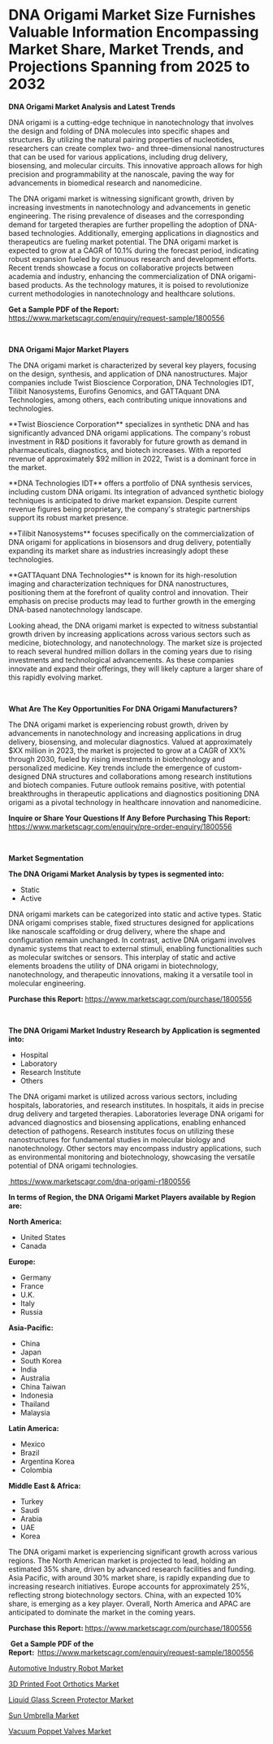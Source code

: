<p><h1>DNA Origami Market Size Furnishes Valuable Information Encompassing Market Share, Market Trends, and Projections Spanning from 2025 to 2032</h1></p><p><strong>DNA Origami Market Analysis and Latest Trends</strong></p>
<p><p>DNA origami is a cutting-edge technique in nanotechnology that involves the design and folding of DNA molecules into specific shapes and structures. By utilizing the natural pairing properties of nucleotides, researchers can create complex two- and three-dimensional nanostructures that can be used for various applications, including drug delivery, biosensing, and molecular circuits. This innovative approach allows for high precision and programmability at the nanoscale, paving the way for advancements in biomedical research and nanomedicine.</p><p>The DNA origami market is witnessing significant growth, driven by increasing investments in nanotechnology and advancements in genetic engineering. The rising prevalence of diseases and the corresponding demand for targeted therapies are further propelling the adoption of DNA-based technologies. Additionally, emerging applications in diagnostics and therapeutics are fueling market potential. The DNA origami market is expected to grow at a CAGR of 10.1% during the forecast period, indicating robust expansion fueled by continuous research and development efforts. Recent trends showcase a focus on collaborative projects between academia and industry, enhancing the commercialization of DNA origami-based products. As the technology matures, it is poised to revolutionize current methodologies in nanotechnology and healthcare solutions.</p></p>
<p><strong>Get a Sample PDF of the Report:&nbsp;</strong> <a href="https://www.marketscagr.com/enquiry/request-sample/1800556?utm_campaign=2194&utm_medium=2&utm_source=Github&utm_content=ia&utm_term=05032025&utm_id=dna-origami">https://www.marketscagr.com/enquiry/request-sample/1800556</a></p>
<p>&nbsp;</p>
<p><strong>DNA Origami Major Market Players</strong></p>
<p><p>The DNA origami market is characterized by several key players, focusing on the design, synthesis, and application of DNA nanostructures. Major companies include Twist Bioscience Corporation, DNA Technologies IDT, Tilibit Nanosystems, Eurofins Genomics, and GATTAquant DNA Technologies, among others, each contributing unique innovations and technologies.</p><p>**Twist Bioscience Corporation** specializes in synthetic DNA and has significantly advanced DNA origami applications. The company's robust investment in R&D positions it favorably for future growth as demand in pharmaceuticals, diagnostics, and biotech increases. With a reported revenue of approximately $92 million in 2022, Twist is a dominant force in the market.</p><p>**DNA Technologies IDT** offers a portfolio of DNA synthesis services, including custom DNA origami. Its integration of advanced synthetic biology techniques is anticipated to drive market expansion. Despite current revenue figures being proprietary, the company's strategic partnerships support its robust market presence.</p><p>**Tilibit Nanosystems** focuses specifically on the commercialization of DNA origami for applications in biosensors and drug delivery, potentially expanding its market share as industries increasingly adopt these technologies.</p><p>**GATTAquant DNA Technologies** is known for its high-resolution imaging and characterization techniques for DNA nanostructures, positioning them at the forefront of quality control and innovation. Their emphasis on precise products may lead to further growth in the emerging DNA-based nanotechnology landscape.</p><p>Looking ahead, the DNA origami market is expected to witness substantial growth driven by increasing applications across various sectors such as medicine, biotechnology, and nanotechnology. The market size is projected to reach several hundred million dollars in the coming years due to rising investments and technological advancements. As these companies innovate and expand their offerings, they will likely capture a larger share of this rapidly evolving market.</p></p>
<p>&nbsp;</p>
<p><strong>What Are The Key Opportunities For DNA Origami Manufacturers?</strong></p>
<p><p>The DNA origami market is experiencing robust growth, driven by advancements in nanotechnology and increasing applications in drug delivery, biosensing, and molecular diagnostics. Valued at approximately $XX million in 2023, the market is projected to grow at a CAGR of XX% through 2030, fueled by rising investments in biotechnology and personalized medicine. Key trends include the emergence of custom-designed DNA structures and collaborations among research institutions and biotech companies. Future outlook remains positive, with potential breakthroughs in therapeutic applications and diagnostics positioning DNA origami as a pivotal technology in healthcare innovation and nanomedicine.</p></p>
<p><strong>Inquire or Share Your Questions If Any Before Purchasing This Report:</strong> <a href="https://www.marketscagr.com/enquiry/pre-order-enquiry/1800556?utm_campaign=2194&utm_medium=2&utm_source=Github&utm_content=ia&utm_term=05032025&utm_id=dna-origami">https://www.marketscagr.com/enquiry/pre-order-enquiry/1800556</a></p>
<p>&nbsp;</p>
<p><strong>Market Segmentation</strong></p>
<p><strong>The DNA Origami Market Analysis by types is segmented into:</strong></p>
<p><ul><li>Static</li><li>Active</li></ul></p>
<p><p>DNA origami markets can be categorized into static and active types. Static DNA origami comprises stable, fixed structures designed for applications like nanoscale scaffolding or drug delivery, where the shape and configuration remain unchanged. In contrast, active DNA origami involves dynamic systems that react to external stimuli, enabling functionalities such as molecular switches or sensors. This interplay of static and active elements broadens the utility of DNA origami in biotechnology, nanotechnology, and therapeutic innovations, making it a versatile tool in molecular engineering.</p></p>
<p><strong>Purchase this Report:&nbsp;</strong><a href="https://www.marketscagr.com/purchase/1800556?utm_campaign=2194&utm_medium=2&utm_source=Github&utm_content=ia&utm_term=05032025&utm_id=dna-origami">https://www.marketscagr.com/purchase/1800556</a></p>
<p>&nbsp;</p>
<p><strong>The DNA Origami Market Industry Research by Application is segmented into:</strong></p>
<p><ul><li>Hospital</li><li>Laboratory</li><li>Research Institute</li><li>Others</li></ul></p>
<p><p>The DNA origami market is utilized across various sectors, including hospitals, laboratories, and research institutes. In hospitals, it aids in precise drug delivery and targeted therapies. Laboratories leverage DNA origami for advanced diagnostics and biosensing applications, enabling enhanced detection of pathogens. Research institutes focus on utilizing these nanostructures for fundamental studies in molecular biology and nanotechnology. Other sectors may encompass industry applications, such as environmental monitoring and biotechnology, showcasing the versatile potential of DNA origami technologies.</p></p>
<p><a href="https://www.marketscagr.com/dna-origami-r1800556?utm_campaign=2194&utm_medium=2&utm_source=Github&utm_content=ia&utm_term=05032025&utm_id=dna-origami">&nbsp;https://www.marketscagr.com/dna-origami-r1800556</a></p>
<p><strong>In terms of Region, the DNA Origami Market Players available by Region are:</strong></p>
<p>
    <p> <strong> North America: </strong>
        <ul>
            <li>United States</li>
            <li>Canada</li>
        </ul>
        </p> 
    <p> <strong> Europe: </strong>
        <ul>
            <li>Germany</li>
            <li>France</li>
            <li>U.K.</li>
            <li>Italy</li>
            <li>Russia</li>
        </ul>
        </p> 
    <p> <strong> Asia-Pacific: </strong>
        <ul>
            <li>China</li>
            <li>Japan</li>
            <li>South Korea</li>
            <li>India</li>
            <li>Australia</li>
            <li>China Taiwan</li>
            <li>Indonesia</li>
            <li>Thailand</li>
            <li>Malaysia</li>
        </ul>
        </p> 
    <p> <strong> Latin America: </strong>
        <ul>
            <li>Mexico</li>
            <li>Brazil</li>
            <li>Argentina Korea</li>
            <li>Colombia</li>
        </ul>
        </p> 
    <p> <strong> Middle East & Africa: </strong>
        <ul>
            <li>Turkey</li>
            <li>Saudi</li>
            <li>Arabia</li>
            <li>UAE</li>
            <li>Korea</li>
        </ul>
    </p>
    </p>
<p><p>The DNA origami market is experiencing significant growth across various regions. The North American market is projected to lead, holding an estimated 35% share, driven by advanced research facilities and funding. Asia Pacific, with around 30% market share, is rapidly expanding due to increasing research initiatives. Europe accounts for approximately 25%, reflecting strong biotechnology sectors. China, with an expected 10% share, is emerging as a key player. Overall, North America and APAC are anticipated to dominate the market in the coming years.</p></p>
<p><strong>Purchase this Report: </strong><a href="https://www.marketscagr.com/purchase/1800556?utm_campaign=2194&utm_medium=2&utm_source=Github&utm_content=ia&utm_term=05032025&utm_id=dna-origami">https://www.marketscagr.com/purchase/1800556</a></p>
<p>&nbsp;<strong>Get a Sample PDF of the Report:&nbsp;&nbsp;</strong><a href="https://www.marketscagr.com/enquiry/request-sample/1800556?utm_campaign=2194&utm_medium=2&utm_source=Github&utm_content=ia&utm_term=05032025&utm_id=dna-origami">https://www.marketscagr.com/enquiry/request-sample/1800556</a></p>
<p><strong></strong></p>
<p><p><a href="https://github.com/kaniselway4c/Market-Research-Report-List-1/blob/main/automotive-industry-robot-market.md?utm_campaign=2194&utm_medium=2&utm_source=Github&utm_content=ia&utm_term=05032025&utm_id=dna-origami">Automotive Industry Robot Market</a></p><p><a href="https://www.linkedin.com/pulse/exploring-growth-opportunities-3d-printed-foot-orthotics-market-qmn6e?utm_campaign=2194&utm_medium=2&utm_source=Github&utm_content=ia&utm_term=05032025&utm_id=dna-origami">3D Printed Foot Orthotics Market</a></p><p><a href="https://www.linkedin.com/pulse/billion-dollar-liquid-glass-screen-protector-market-industry-cm49e?utm_campaign=2194&utm_medium=2&utm_source=Github&utm_content=ia&utm_term=05032025&utm_id=dna-origami">Liquid Glass Screen Protector Market</a></p><p><a href="https://www.linkedin.com/pulse/report-global-sun-umbrella-size-valuation-current-cagr-61-from-poawe?utm_campaign=2194&utm_medium=2&utm_source=Github&utm_content=ia&utm_term=05032025&utm_id=dna-origami">Sun Umbrella Market</a></p><p><a href="https://github.com/rubiogruis0p/Market-Research-Report-List-1/blob/main/vacuum-poppet-valves-market.md?utm_campaign=2194&utm_medium=2&utm_source=Github&utm_content=ia&utm_term=05032025&utm_id=dna-origami">Vacuum Poppet Valves Market</a></p></p>